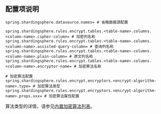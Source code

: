 
## 配置项说明

```properties
spring.shardingsphere.datasource.names= # 省略数据源配置

spring.shardingsphere.rules.encrypt.tables.<table-name>.columns.<column-name>.cipher-column= # 加密列名称
spring.shardingsphere.rules.encrypt.tables.<table-name>.columns.<column-name>.assisted-query-column= # 查询列名称
spring.shardingsphere.rules.encrypt.tables.<table-name>.columns.<column-name>.plain-column= # 原文列名称
spring.shardingsphere.rules.encrypt.tables.<table-name>.columns.<column-name>.encryptor-name= # 加密算法名称

# 加密算法配置
spring.shardingsphere.rules.encrypt.encryptors.<encrypt-algorithm-name>.type= # 加密算法类型
spring.shardingsphere.rules.encrypt.encryptors.<encrypt-algorithm-name>.props.xxx= # 加密算法属性配置
```

算法类型的详情，请参见[内置加密算法列表](/cn/user-manual/shardingsphere-jdbc/configuration/built-in-algorithm/encrypt)。
